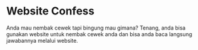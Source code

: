 # Website Confess
Anda mau nembak cewek tapi bingung mau gimana? Tenang, anda bisa gunakan website untuk nembak cewek anda dan bisa anda baca langsung jawabannya melalui website.
